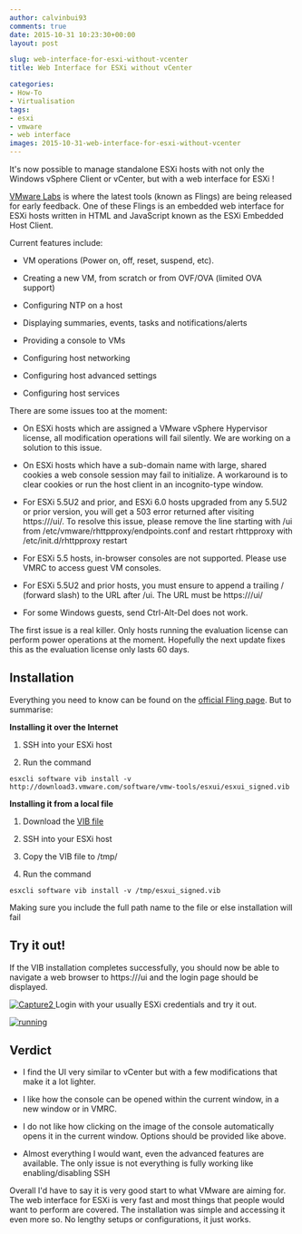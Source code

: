 ```yaml
---
author: calvinbui93
comments: true
date: 2015-10-31 10:23:30+00:00
layout: post

slug: web-interface-for-esxi-without-vcenter
title: Web Interface for ESXi without vCenter

categories:
- How-To
- Virtualisation
tags:
- esxi
- vmware
- web interface
images: 2015-10-31-web-interface-for-esxi-without-vcenter
---
```


It's now possible to manage standalone ESXi hosts with not only the Windows vSphere Client or vCenter, but with a web interface for ESXi !

<!-- more -->

[VMware Labs](https://labs.vmware.com/) is where the latest tools (known as Flings) are being released for early feedback. One of these Flings is an embedded web interface for ESXi hosts written in HTML and JavaScript known as the ESXi Embedded Host Client.

Current features include:



 	
  * VM operations (Power on, off, reset, suspend, etc).

 	
  * Creating a new VM, from scratch or from OVF/OVA (limited OVA support)

 	
  * Configuring NTP on a host

 	
  * Displaying summaries, events, tasks and notifications/alerts

 	
  * Providing a console to VMs

 	
  * Configuring host networking

 	
  * Configuring host advanced settings

 	
  * Configuring host services


There are some issues too at the moment:

 	
  * On ESXi hosts which are assigned a VMware vSphere Hypervisor license, all modification operations will fail silently. We are working on a solution to this issue.

 	
  * On ESXi hosts which have a sub-domain name with large, shared cookies a web console session may fail to initialize. A workaround is to clear cookies or run the host client in an incognito-type window.

 	
  * For ESXi 5.5U2 and prior, and ESXi 6.0 hosts upgraded from any 5.5U2 or prior version, you will get a 503 error returned after visiting https://<esxhost>/ui/. To resolve this issue, please remove the line starting with /ui from /etc/vmware/rhttpproxy/endpoints.conf and restart rhttpproxy with /etc/init.d/rhttpproxy restart

 	
  * For ESXi 5.5 hosts, in-browser consoles are not supported. Please use VMRC to access guest VM consoles.

 	
  * For ESXi 5.5U2 and prior hosts, you must ensure to append a trailing / (forward slash) to the URL after /ui. The URL must be https://<esxhost>/ui/

 	
  * For some Windows guests, send Ctrl-Alt-Del does not work.


The first issue is a real killer. Only hosts running the evaluation license can perform power operations at the moment. Hopefully the next update fixes this as the evaluation license only lasts 60 days.


## Installation


Everything you need to know can be found on the [official Fling page](https://labs.vmware.com/flings/esxi-embedded-host-client). But to summarise:

**Installing it over the Internet**



 	
  1. SSH into your ESXi host

 	
  2. Run the command

    
    esxcli software vib install -v http://download3.vmware.com/software/vmw-tools/esxui/esxui_signed.vib





**Installing it from a local file**



 	
  1. Download the [VIB file](http://download3.vmware.com/software/vmw-tools/esxui/esxui_signed.vib)

 	
  2. SSH into your ESXi host

 	
  3. Copy the VIB file to /tmp/

 	
  4. Run the command

    
    esxcli software vib install -v /tmp/esxui_signed.vib


Making sure you include the full path name to the file or else installation will fail




## Try it out!


If the VIB installation completes successfully, you should now be able to navigate a web browser to https://<esxip>/ui and the login page should be displayed.

[![Capture2](https://calvin.me/mymedia/uploads/2015/10/Capture2-300x291.png)](https://calvin.me/mymedia/uploads/2015/10/Capture2.png)[
](https://calvin.me/mymedia/uploads/2015/10/Capture2.png)Login with your usually ESXi credentials and try it out.

[![running](https://calvin.me/mymedia/uploads/2015/10/running-300x291.png)](http://calvinbuiblog.files.wordpress.com/2015/10/running.png)


## Verdict





 	
  * I find the UI very similar to vCenter but with a few modifications that make it a lot lighter.

 	
  * I like how the console can be opened within the current window, in a new window or in VMRC.

 	
  * I do not like how clicking on the image of the console automatically opens it in the current window. Options should be provided like above.

 	
  * Almost everything I would want, even the advanced features are available. The only issue is not everything is fully working like enabling/disabling SSH


Overall I'd have to say it is very good start to what VMware are aiming for. The web interface for ESXi is very fast and most things that people would want to perform are covered. The installation was simple and accessing it even more so. No lengthy setups or configurations, it just works.
